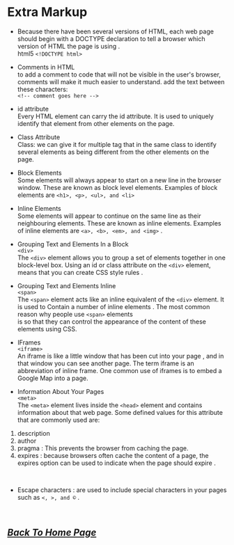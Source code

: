 # Extra Markup

*  Because there have been several versions of HTML, each web page should begin with a DOCTYPE declaration to tell a browser which version of HTML the page is using . <br>
html5   `<!DOCTYPE html>`

* Comments in HTML <br>
to add a comment to code that will not be
visible in the user's browser, comments will make it much easier to understand. add the text between these characters:<br>
`<!-- comment goes here -->`

* id attribute <br>
Every HTML element can carry the id attribute. It is used to uniquely identify that element from other elements on the page.

* Class Attribute <br>
Class: we can give it for multiple tag that in the same class
to identify several elements as being different from the other elements on the page.

* Block Elements <br>
Some elements will always appear to start on a new line in the browser window. These are known as block level elements. 
Examples of block elements are
`<h1>, <p>, <ul>, and <li>`

* Inline Elements <br>
Some elements will appear to continue on the same line as their neighbouring elements. These are known as inline elements.
Examples of inline elements are
`<a>, <b>, <em>, and <img>` .

* Grouping Text  and Elements In a Block <br>
`<div>` <br>
 The `<div>` element allows you to group a set of elements together
in one block-level box. Using an id or class attribute on the `<div>` element, means that you can create CSS style rules .

* Grouping Text  and Elements Inline <br>
`<span>` <br>
The `<span>` element acts like an inline equivalent of the `<div>`
element. It is used to  Contain a number of inline elements .
The most common reason why people use `<span>` elements <br>
is so that they can control the appearance of the content of these elements using CSS.

* IFrames <br>
`<iframe>` <br>
An iframe is like a little window that has been cut into your
page , and in that window you can see another page. The term
iframe is an abbreviation of inline frame.
One common use of iframes  is to embed a Google Map into a page. 

* Information About Your Pages <br>
`<meta>` <br>
The `<meta>` element lives inside the `<head>` element and contains information about that web page.
Some defined values for this attribute that are commonly used are:
1. description 
1. author
1. pragma : This prevents the browser from caching the page. 
1. expires : because browsers often cache the content of a page, the
expires option can be used to indicate when the page should expire .

 <br>

* Escape characters : are used to include special characters in your pages such as `<, >, and ©` .

<br>

## [*Back To Home Page*](https://raghadmustafa96.github.io/reading-notes/README-1) 
